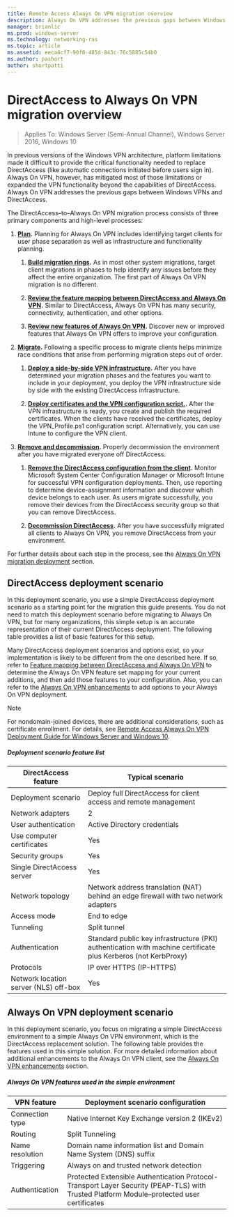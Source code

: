 ```yaml
---
title: Remote Access Always On VPN migration overview
description: Always On VPN addresses the previous gaps between Windows VPNs and DirectAccess, and how to migrate from DirectAccess to Always On VPN.
manager: brianlic
ms.prod: windows-server
ms.technology: networking-ras
ms.topic: article
ms.assetid: eeca4cf7-90f0-485d-843c-76c5885c54b0
ms.author: pashort
author: shortpatti
---
```

DirectAccess to Always On VPN migration overview
================================================

>Applies To: Windows Server (Semi-Annual Channel), Windows Server 2016, Windows 10

In previous versions of the Windows VPN architecture, platform limitations made it difficult to provide the critical functionality needed to replace DirectAccess (like automatic connections initiated before users sign in). Always On VPN, however, has mitigated most of those limitations or expanded the VPN functionality beyond the capabilities of DirectAccess. Always On VPN addresses the previous gaps between Windows VPNs and DirectAccess.

The DirectAccess–to–Always On VPN migration process consists of three primary components and high-level processes:

1.  **[Plan](#directaccess-to-always-on-vpn-migration-planning).** Planning for Always On VPN includes identifying target clients for user phase separation as well as infrastructure and functionality planning.

    1.  **[Build migration rings](#build-migration-rings).** As in most other system migrations, target client migrations in phases to help identify any issues before they affect the entire organization. The first part of Always On VPN migration is no different.

    2.  **[Review the feature mapping between DirectAccess and Always On VPN](#feature-mapping-between-directaccess-and-always-on-vpn).**
        Similar to DirectAccess, Always On VPN has many security, connectivity, authentication, and other options.

    3.  **[Review new features of Always On VPN](#always-on-vpn-enhancements).** Discover new or improved features that Always On VPN offers to improve your configuration.

2.  **[Migrate](#remote-access-always-on-vpn-migration-de).** Following a specific process to migrate clients helps minimize race conditions that arise from performing migration steps out of order.

    1.  **[Deploy a side-by-side VPN infrastructure](#deploy-a-side-by-side-vpn-infrastructure).** After you have determined your migration phases and the features you want to include in your deployment, you deploy the VPN infrastructure side by side with the existing DirectAccess infrastructure.

    2.  **[Deploy certificates and the VPN configuration script.](#deploy-certificates-and-vpn-configuration-script-to-the-clients).** After the VPN infrastructure is ready, you create and publish the required certificates. When the clients have received the certificates, deploy the VPN_Profile.ps1 configuration script. Alternatively, you can use Intune to configure the VPN client.

3.  **[Remove and decommission](#remove-decom).** Properly decommission the environment after you have migrated everyone off DirectAccess.

    1.  **[Remove the DirectAccess configuration from the client](#remove-devices-from-the-directaccess-security-group).** Monitor Microsoft System Center Configuration Manager or Microsoft Intune for successful VPN configuration deployments. Then, use reporting
        to determine device-assignment information and discover which device belongs to each user. As users migrate successfully, you remove their devices from the DirectAccess security group so that you can remove DirectAccess.

    2.  **[Decommission DirectAccess](#decommission-the-directaccess-infrastructure).** After you have successfully migrated all clients to Always On VPN, you remove DirectAccess from your environment.

For further details about each step in the process, see the [Always On VPN migration deployment](#remote-access-always-on-vpn-migration-de) section.

DirectAccess deployment scenario
--------------------------------

In this deployment scenario, you use a simple DirectAccess deployment scenario as a starting point for the migration this guide presents. You do not need to match this deployment scenario before migrating to Always On VPN, but for many organizations, this simple setup is an accurate representation of their current DirectAccess deployment. The following table provides a list of basic features for this setup.

Many DirectAccess deployment scenarios and options exist, so your implementation is likely to be different from the one described here. If so, refer to [Feature mapping between DirectAccess and Always On VPN](#feature-mapping-between-directaccess-and-always-on-vpn) to determine the Always On VPN feature set mapping for your current additions, and then add those features to your configuration. Also, you can refer to the [Always On VPN enhancements](#always-on-vpn-enhancements) to add options to your Always On VPN deployment.

>[!NOTE] 
>For nondomain-joined devices, there are additional considerations, such as certificate enrollment. For details, see [Remote Access Always On VPN Deployment Guide for Windows Server and Windows 10](https://docs.microsoft.com/windows-server/remote/remote-access/vpn/always-on-vpn/deploy/always-on-vpn-deploy).

##### Deployment scenario feature list

| DirectAccess feature | Typical scenario |
|-----|----|
| Deployment scenario                   | Deploy full DirectAccess for client access and remote management                                               |
| Network adapters                      | 2                                                                                                              |
| User authentication                   | Active Directory credentials                                                                                   |
| Use computer certificates             | Yes                                                                                                            |
| Security groups                       | Yes                                                                                                            |
| Single DirectAccess server            | Yes                                                                                                            |
| Network topology                      | Network address translation (NAT) behind an edge firewall with two network adapters                            |
| Access mode                           | End to edge                                                                                                    |
| Tunneling                             | Split tunnel                                                                                                   |
| Authentication                        | Standard public key infrastructure (PKI) authentication with machine certificate plus Kerberos (not KerbProxy) |
| Protocols                             | IP over HTTPS (IP-HTTPS)                                                                                       |
| Network location server (NLS) off-box | Yes                                                                                                            |

Always On VPN deployment scenario
---------------------------------

In this deployment scenario, you focus on migrating a simple DirectAccess environment to a simple Always On VPN environment, which is the DirectAccess replacement solution. The following table provides the features used in this simple solution. For more detailed information about additional enhancements to the Always On VPN client, see the [Always On VPN enhancements](#always-on-vpn-enhancements) section.

##### Always On VPN features used in the simple environment

| VPN feature | Deployment scenario configuration |
|-----|-----|
| Connection type | Native Internet Key Exchange version 2 (IKEv2) |
| Routing | Split Tunneling |
| Name resolution | Domain name information list and Domain Name System (DNS) suffix |
| Triggering | Always on and trusted network detection |
| Authentication  | Protected Extensible Authentication Protocol-Transport Layer Security (PEAP-TLS) with Trusted Platform Module–protected user certificates |